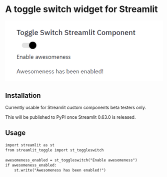 # A toggle switch widget for Streamlit

![Toggle Switch](screenshot.png?raw=true "Streamlit Toggle Switch")

## Installation

Currently usable for Streamlit custom components beta testers only.

This will be published to PyPI once Streamlit 0.63.0 is released.

## Usage

```
import streamlit as st
from streamlit_toggle import st_toggleswitch

awesomeness_enabled = st_toggleswitch("Enable awesomeness")
if awesomeness_enabled:
    st.write("Awesomeness has been enabled!")
```